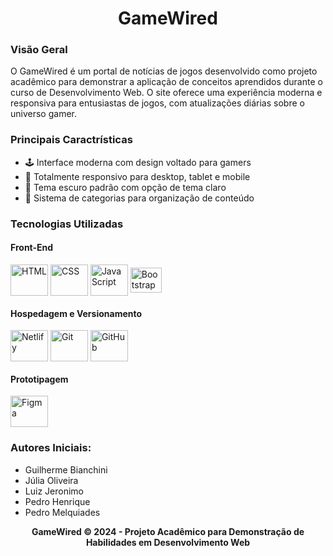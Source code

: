 <h1 align="center"> GameWired </h1>

<h3> Visão Geral </h3>
<p>
  O GameWired é um portal de notícias de jogos desenvolvido como projeto acadêmico para demonstrar a aplicação de conceitos aprendidos durante o curso de Desenvolvimento Web. O site oferece uma experiência moderna e responsiva para entusiastas de jogos, com atualizações diárias sobre o universo gamer.
</p>

<h3>
  Principais Caractrísticas
</h3>

<ul>
  <li>
    🕹️ Interface moderna com design voltado para gamers
  </li>
  <li>
    📱 Totalmente responsivo para desktop, tablet e mobile
  </li>
  <li>
    🎨 Tema escuro padrão com opção de tema claro
  </li>
  <li>
    📰 Sistema de categorias para organização de conteúdo
  </li>
</ul>

  <h3>
    Tecnologias Utilizadas
  </h3>

<div style="display: inline_block">

  <h4> Front-End </h4>
  <img align="center" alt="HTML" height="50" width="60" src="https://cdn.jsdelivr.net/gh/devicons/devicon@latest/icons/html5/html5-original.svg" />
  <img align="center" alt="CSS" height="50" width="60" src="https://cdn.jsdelivr.net/gh/devicons/devicon@latest/icons/css3/css3-original.svg" />
  <img align="center" alt="JavaScript" height="50" width="60" src="https://cdn.jsdelivr.net/gh/devicons/devicon@latest/icons/javascript/javascript-original.svg" />
  <img align="center" alt="Bootstrap" height="40" width="50" src="https://cdn.jsdelivr.net/gh/devicons/devicon@latest/icons/bootstrap/bootstrap-original.svg" />

  <h4> Hospedagem e Versionamento </h4>
  <img align="center" alt="Netlify" height="50" width="60" src="https://cdn.jsdelivr.net/gh/devicons/devicon@latest/icons/netlify/netlify-original.svg" />
  <img align="center" alt="Git" height="50" width="60" src="https://cdn.jsdelivr.net/gh/devicons/devicon@latest/icons/git/git-original.svg" />
  <img align="center" alt="GitHub" height="50" width="60" src="https://cdn.jsdelivr.net/gh/devicons/devicon@latest/icons/github/github-original.svg" />

  <h4> Prototipagem </h4>
  <img align="center" alt="Figma" height="50" width="60" src="https://cdn.jsdelivr.net/gh/devicons/devicon@latest/icons/figma/figma-original.svg" />

</div>

  <h3>Autores Iniciais:</h3>
  <ul>
    <li>
      <a>Guilherme Bianchini</a>
    </li>
    <li>
      <a>Júlia Oliveira</a>
    </li>
    <li>
      <a>Luiz Jeronimo</a>
    </li>
    <li>
      <a>Pedro Henrique</a>
    </li>
    <li>
       <a>Pedro Melquiades</a>
    </li>
  </ul>

  <p align="center"><strong>GameWired © 2024 - Projeto Acadêmico para Demonstração de Habilidades em Desenvolvimento Web</strong></p>
